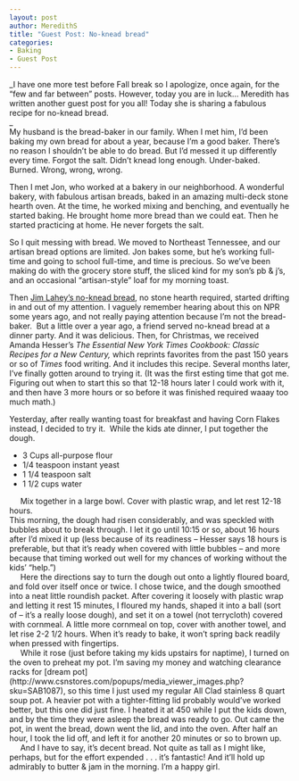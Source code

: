 ```yaml
---
layout: post
author: MeredithS
title: "Guest Post: No-knead bread"
categories: 
- Baking
- Guest Post
---
```


_I have one more test before Fall break so I apologize, once again, for the “few and far between” posts. However, today you are in luck… Meredith has written another guest post for you all! Today she is sharing a fabulous recipe for no-knead bread.  
_  
My husband is the bread-baker in our family. When I met him, I’d been baking my own bread for about a year, because I’m a good baker. There’s no reason I shouldn’t be able to do bread. But I’d messed it up differently every time. Forgot the salt. Didn’t knead long enough. Under-baked. Burned. Wrong, wrong, wrong.

Then I met Jon, who worked at a bakery in our neighborhood. A wonderful bakery, with fabulous artisan breads, baked in an amazing multi-deck stone hearth oven. At the time, he worked mixing and benching, and eventually he started baking. He brought home more bread than we could eat. Then he started practicing at home. He never forgets the salt.

So I quit messing with bread. We moved to Northeast Tennessee, and our artisan bread options are limited. Jon bakes some, but he’s working full-time and going to school full-time, and time is precious. So we’ve been making do with the grocery store stuff, the sliced kind for my son’s pb & j’s, and an occasional “artisan-style” loaf for my morning toast.

Then [Jim Lahey’s no-knead bread](http://www.nytimes.com/2006/11/08/dining/081mrex.html), no stone hearth required, started drifting in and out of my attention. I vaguely remember hearing about this on NPR some years ago, and not really paying attention because I’m not the bread-baker.  But a little over a year ago, a friend served no-knead bread at a dinner party. And it was delicious. Then, for Christmas, we received Amanda Hesser’s _The Essential New York Times Cookbook: Classic Recipes for a New Century,_ which reprints favorites from the past 150 years or so of _Times_ food writing. And it includes this recipe. Several months later, I’ve finally gotten around to trying it. (It was the first esting time that got me. Figuring out when to start this so that 12-18 hours later I could work with it, and then have 3 more hours or so before it was finished required waaay too much math.)

Yesterday, after really wanting toast for breakfast and having Corn Flakes instead, I decided to try it.  While the kids ate dinner, I put together the dough.

*   3 Cups all-purpose flour
*   1/4 teaspoon instant yeast
*   1 1/4 teaspoon salt
*   1 1/2 cups water

<div>     Mix together in a large bowl. Cover with plastic wrap, and let rest 12-18 hours.</div>

<div>This morning, the dough had risen considerably, and was speckled with bubbles about to break through. I let it go until 10:15 or so, about 16 hours after I’d mixed it up (less because of its readiness – Hesser says 18 hours is preferable, but that it’s ready when covered with little bubbles – and more because that timing worked out well for my chances of working without the kids’ “help.”)</div>

<div>     Here the directions say to turn the dough out onto a lightly floured board, and fold over itself once or twice. I chose twice, and the dough smoothed into a neat little roundish packet. After covering it loosely with plastic wrap and letting it rest 15 minutes, I floured my hands, shaped it into a ball (sort of – it’s a really loose dough), and set it on a towel (not terrycloth) covered with cornmeal. A little more cornmeal on top, cover with another towel, and let rise 2-2 1/2 hours. When it’s ready to bake, it won’t spring back readily when pressed with fingertips.</div>

<div>     While it rose (just before taking my kids upstairs for naptime), I turned on the oven to preheat my pot. I’m saving my money and watching clearance racks for [dream pot](http://www.csnstores.com/popups/media_viewer_images.php?sku=SAB1087), so this time I just used my regular All Clad stainless 8 quart soup pot. A heavier pot with a tighter-fitting lid probably would’ve worked better, but this one did just fine. I heated it at 450 while I put the kids down, and by the time they were asleep the bread was ready to go. Out came the pot, in went the bread, down went the lid, and into the oven. After half an hour, I took the lid off, and left it for another 20 minutes or so to brown up.</div>

<div>     And I have to say, it’s decent bread. Not quite as tall as I might like, perhaps, but for the effort expended . . . it’s fantastic! And it’ll hold up admirably to butter & jam in the morning. I’m a happy girl.</div>